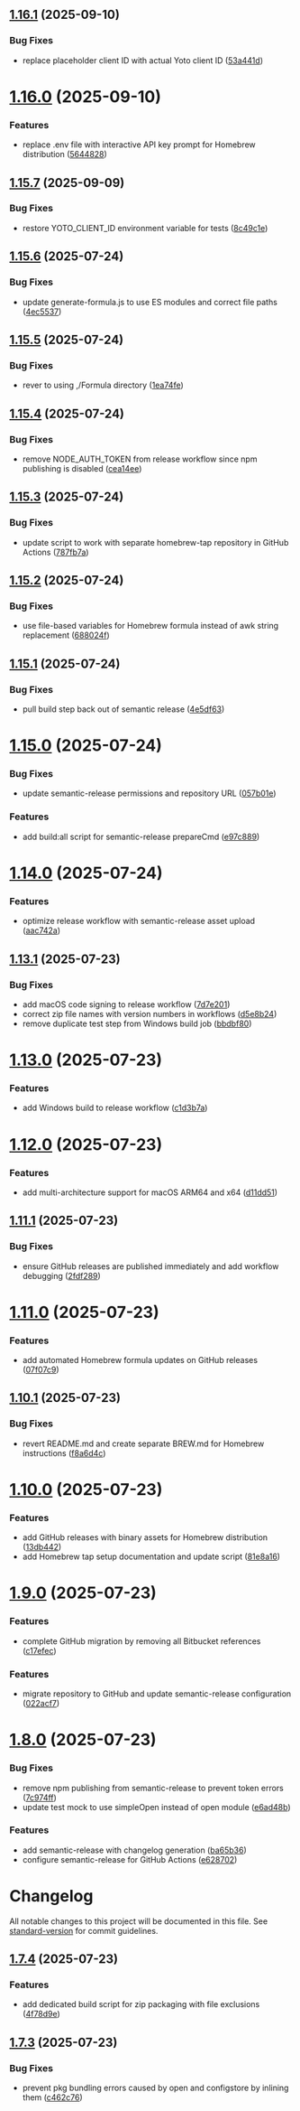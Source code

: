 ## [1.16.1](https://github.com/yotoplay/twine-to-yoto/compare/v1.16.0...v1.16.1) (2025-09-10)


### Bug Fixes

* replace placeholder client ID with actual Yoto client ID ([53a441d](https://github.com/yotoplay/twine-to-yoto/commit/53a441d0c37da2e6d74d17280045f960124cbb21))

# [1.16.0](https://github.com/yotoplay/twine-to-yoto/compare/v1.15.7...v1.16.0) (2025-09-10)


### Features

* replace .env file with interactive API key prompt for Homebrew distribution ([5644828](https://github.com/yotoplay/twine-to-yoto/commit/5644828f91ab23941b3c1bc75712d5711a8a6a2e))

## [1.15.7](https://github.com/yotoplay/twine-to-yoto/compare/v1.15.6...v1.15.7) (2025-09-09)


### Bug Fixes

* restore YOTO_CLIENT_ID environment variable for tests ([8c49c1e](https://github.com/yotoplay/twine-to-yoto/commit/8c49c1edaa0cfde667729da9dcf3d92736ca4205))

## [1.15.6](https://github.com/yotoplay/twine-to-yoto/compare/v1.15.5...v1.15.6) (2025-07-24)


### Bug Fixes

* update generate-formula.js to use ES modules and correct file paths ([4ec5537](https://github.com/yotoplay/twine-to-yoto/commit/4ec55371a6d40cef4c1718e0628b3383ef504fc6))

## [1.15.5](https://github.com/yotoplay/twine-to-yoto/compare/v1.15.4...v1.15.5) (2025-07-24)


### Bug Fixes

* rever to using ,/Formula directory ([1ea74fe](https://github.com/yotoplay/twine-to-yoto/commit/1ea74fe4521917e9b01bd5c6afb9bd306741a4bd))

## [1.15.4](https://github.com/yotoplay/twine-to-yoto/compare/v1.15.3...v1.15.4) (2025-07-24)


### Bug Fixes

* remove NODE_AUTH_TOKEN from release workflow since npm publishing is disabled ([cea14ee](https://github.com/yotoplay/twine-to-yoto/commit/cea14ee8071cc6c8098e6af18139de6b846592be))

## [1.15.3](https://github.com/yotoplay/twine-to-yoto/compare/v1.15.2...v1.15.3) (2025-07-24)


### Bug Fixes

* update script to work with separate homebrew-tap repository in GitHub Actions ([787fb7a](https://github.com/yotoplay/twine-to-yoto/commit/787fb7a9f9fefb2b17541c24cd1296b8e8652446))

## [1.15.2](https://github.com/yotoplay/twine-to-yoto/compare/v1.15.1...v1.15.2) (2025-07-24)


### Bug Fixes

* use file-based variables for Homebrew formula instead of awk string replacement ([688024f](https://github.com/yotoplay/twine-to-yoto/commit/688024f41611d22d00c7322b136468e6cef34f15))

## [1.15.1](https://github.com/yotoplay/twine-to-yoto/compare/v1.15.0...v1.15.1) (2025-07-24)


### Bug Fixes

* pull build step back out of semantic release ([4e5df63](https://github.com/yotoplay/twine-to-yoto/commit/4e5df636200363111fb4478cbbfd58366c351454))

# [1.15.0](https://github.com/yotoplay/twine-to-yoto/compare/v1.14.0...v1.15.0) (2025-07-24)


### Bug Fixes

* update semantic-release permissions and repository URL ([057b01e](https://github.com/yotoplay/twine-to-yoto/commit/057b01e0c8aff20e656d5cf13db940ea59a66e52))


### Features

* add build:all script for semantic-release prepareCmd ([e97c889](https://github.com/yotoplay/twine-to-yoto/commit/e97c889b673f14442f539b1d70552787e37c96aa))

# [1.14.0](https://github.com/yotoplay/twine-to-yoto/compare/v1.13.1...v1.14.0) (2025-07-24)


### Features

* optimize release workflow with semantic-release asset upload ([aac742a](https://github.com/yotoplay/twine-to-yoto/commit/aac742a4247ae8a7d887a6ca8992f25d0145cf21))

## [1.13.1](https://github.com/yotoplay/twine-to-yoto/compare/v1.13.0...v1.13.1) (2025-07-23)


### Bug Fixes

* add macOS code signing to release workflow ([7d7e201](https://github.com/yotoplay/twine-to-yoto/commit/7d7e201acc2d635865786f2286615a20aea0e279))
* correct zip file names with version numbers in workflows ([d5e8b24](https://github.com/yotoplay/twine-to-yoto/commit/d5e8b24a63b52840aaca06043fe6675f44f0bb81))
* remove duplicate test step from Windows build job ([bbdbf80](https://github.com/yotoplay/twine-to-yoto/commit/bbdbf8085cec56ffdc500918789d86eaf713c1b3))

# [1.13.0](https://github.com/yotoplay/twine-to-yoto/compare/v1.12.0...v1.13.0) (2025-07-23)


### Features

* add Windows build to release workflow ([c1d3b7a](https://github.com/yotoplay/twine-to-yoto/commit/c1d3b7a506a1798f2a9d5cd9b277336ef5646e82))

# [1.12.0](https://github.com/yotoplay/twine-to-yoto/compare/v1.11.1...v1.12.0) (2025-07-23)


### Features

* add multi-architecture support for macOS ARM64 and x64 ([d11dd51](https://github.com/yotoplay/twine-to-yoto/commit/d11dd514aa4551403f74d5c60fdf7d7c6af35e8c))

## [1.11.1](https://github.com/yotoplay/twine-to-yoto/compare/v1.11.0...v1.11.1) (2025-07-23)


### Bug Fixes

* ensure GitHub releases are published immediately and add workflow debugging ([2fdf289](https://github.com/yotoplay/twine-to-yoto/commit/2fdf28913f5e43e76e76da19124a15d7ed180041))

# [1.11.0](https://github.com/yotoplay/twine-to-yoto/compare/v1.10.1...v1.11.0) (2025-07-23)


### Features

* add automated Homebrew formula updates on GitHub releases ([07f07c9](https://github.com/yotoplay/twine-to-yoto/commit/07f07c94d5661487ae1f5f23026e86ab4769676b))

## [1.10.1](https://github.com/yotoplay/twine-to-yoto/compare/v1.10.0...v1.10.1) (2025-07-23)


### Bug Fixes

* revert README.md and create separate BREW.md for Homebrew instructions ([f8a6d4c](https://github.com/yotoplay/twine-to-yoto/commit/f8a6d4ccf0b23dc5d2254656d3632e62bd7ffc01))

# [1.10.0](https://github.com/yotoplay/twine-to-yoto/compare/v1.9.0...v1.10.0) (2025-07-23)


### Features

* add GitHub releases with binary assets for Homebrew distribution ([13db442](https://github.com/yotoplay/twine-to-yoto/commit/13db442d96ee11a82bbc63f577d3adfc1cfffe39))
* add Homebrew tap setup documentation and update script ([81e8a16](https://github.com/yotoplay/twine-to-yoto/commit/81e8a16e072d8a1b47c07546305fc2057ddcbaab))

# [1.9.0](https://github.com/yotoplay/twine-to-yoto/compare/v1.8.2...v1.9.0) (2025-07-23)


### Features

* complete GitHub migration by removing all Bitbucket references ([c17efec](https://github.com/yotoplay/twine-to-yoto/commit/c17efecdb515213c291172c63471a4ca8b1eace6))

### Features

* migrate repository to GitHub and update semantic-release configuration ([022acf7](https://github.com/yotoplay/twine-to-yoto/commit/022acf7e5575e2bf30593a52bd380a44527aac9b))

# [1.8.0](https://github.com/yotoplay/twine-to-yoto/compare/v1.7.4...v1.8.0) (2025-07-23)


### Bug Fixes

* remove npm publishing from semantic-release to prevent token errors ([7c974ff](https://github.com/yotoplay/twine-to-yoto/commit/7c974ff91a7510b9e705addac6a8630b219ec814))
* update test mock to use simpleOpen instead of open module ([e6ad48b](https://github.com/yotoplay/twine-to-yoto/commit/e6ad48b32e76e1f69edad25ffdd8764d4f45f4a7))


### Features

* add semantic-release with changelog generation ([ba65b36](https://github.com/yotoplay/twine-to-yoto/commit/ba65b36f693026ef63edccea4a97b13279498f2d))
* configure semantic-release for GitHub Actions ([e628702](https://github.com/yotoplay/twine-to-yoto/commit/e628702171b77208f63a434999a689d66816fe49))

# Changelog

All notable changes to this project will be documented in this file. See [standard-version](https://github.com/conventional-changelog/standard-version) for commit guidelines.

## [1.7.4](https://github.com/yotoplay/twine-to-yoto/compare/v1.7.3...v1.7.4) (2025-07-23)

### Features

- add dedicated build script for zip packaging with file exclusions ([4f78d9e](https://github.com/yotoplay/twine-to-yoto/commit/4f78d9e))

## [1.7.3](https://github.com/yotoplay/twine-to-yoto/compare/v1.7.2...v1.7.3) (2025-07-23)

### Bug Fixes

- prevent pkg bundling errors caused by open and configstore by inlining them ([c462c76](https://github.com/yotoplay/twine-to-yoto/commit/c462c76))
